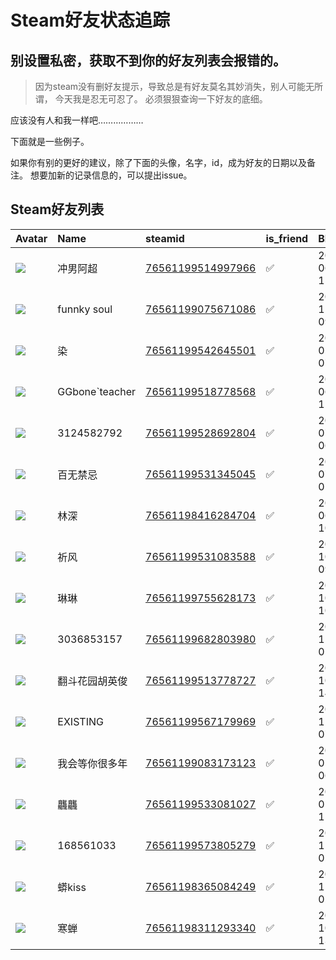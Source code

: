 # Steam好友状态追踪
## 别设置私密，获取不到你的好友列表会报错的。

> 因为steam没有删好友提示，导致总是有好友莫名其妙消失，别人可能无所谓，
> 今天我是忍无可忍了。 必须狠狠查询一下好友的底细。

应该没有人和我一样吧………………

下面就是一些例子。

如果你有别的更好的建议，除了下面的头像，名字，id，成为好友的日期以及备注。 想要加新的记录信息的，可以提出issue。



## Steam好友列表
| Avatar                                                                            | Name           | steamid                                                                     | is_friend   | BFD                 | removed_time   | Remark   |
|:----------------------------------------------------------------------------------|:---------------|:----------------------------------------------------------------------------|:------------|:--------------------|:---------------|:---------|
| ![](https://avatars.steamstatic.com/1c0b5c37a442a2d39f32902ec42f2e26ba6a142e.jpg) | 冲男阿超           | [76561199514997966](https://steamcommunity.com/profiles/76561199514997966/) | ✅           | 2023-06-30 15:04:27 |                |          |
| ![](https://avatars.steamstatic.com/5ffc7f5697cf7869165dfc98a90c0cd266c75c24.jpg) | funnky soul    | [76561199075671086](https://steamcommunity.com/profiles/76561199075671086/) | ✅           | 2024-11-16 09:15:53 |                |          |
| ![](https://avatars.steamstatic.com/19baf5320248197c6c1343d9ec36399d84ebcd87.jpg) | 染              | [76561199542645501](https://steamcommunity.com/profiles/76561199542645501/) | ✅           | 2024-02-20 07:25:02 |                |          |
| ![](https://avatars.steamstatic.com/ce8116b2b053e9516df5de82ad6ef11ef255208e.jpg) | GGbone`teacher | [76561199518778568](https://steamcommunity.com/profiles/76561199518778568/) | ✅           | 2023-06-22 11:50:40 |                |          |
| ![](https://avatars.steamstatic.com/fef49e7fa7e1997310d705b2a6158ff8dc1cdfeb.jpg) | 3124582792     | [76561199528692804](https://steamcommunity.com/profiles/76561199528692804/) | ✅           | 2023-07-21 06:08:22 |                |          |
| ![](https://avatars.steamstatic.com/3c6d5a610bb19139248455c65fed9ac93fb78eae.jpg) | 百无禁忌           | [76561199531345045](https://steamcommunity.com/profiles/76561199531345045/) | ✅           | 2023-07-30 01:53:40 |                |          |
| ![](https://avatars.steamstatic.com/f9b0f4610890941841a888fea147a146a8c1e238.jpg) | 林深             | [76561198416284704](https://steamcommunity.com/profiles/76561198416284704/) | ✅           | 2023-06-25 10:27:31 |                |          |
| ![](https://avatars.steamstatic.com/65e6561b70991ea8e23994d5489c7a8503bf8a87.jpg) | 祈风             | [76561199531083588](https://steamcommunity.com/profiles/76561199531083588/) | ✅           | 2023-10-07 09:33:21 |                |          |
| ![](https://avatars.steamstatic.com/fe3bb6cb259cbf8bd0746b5d1847b23a5ac45f89.jpg) | 琳琳             | [76561199755628173](https://steamcommunity.com/profiles/76561199755628173/) | ✅           | 2024-10-29 10:40:59 |                |          |
| ![](https://avatars.steamstatic.com/fef49e7fa7e1997310d705b2a6158ff8dc1cdfeb.jpg) | 3036853157     | [76561199682803980](https://steamcommunity.com/profiles/76561199682803980/) | ✅           | 2024-11-03 01:52:06 |                |          |
| ![](https://avatars.steamstatic.com/a9ab20784d1be8918f6441142f68a9ccd1f2e6c7.jpg) | 翻斗花园胡英俊        | [76561199513778727](https://steamcommunity.com/profiles/76561199513778727/) | ✅           | 2023-10-09 14:07:50 |                |          |
| ![](https://avatars.steamstatic.com/123cc11bf004c8abad716b23b1d7c30677a1b36e.jpg) | EXISTING       | [76561199567179969](https://steamcommunity.com/profiles/76561199567179969/) | ✅           | 2023-12-03 07:17:54 |                |          |
| ![](https://avatars.steamstatic.com/1c47b697475a02b992f05821c143e129ffa6dcb7.jpg) | 我会等你很多年        | [76561199083173123](https://steamcommunity.com/profiles/76561199083173123/) | ✅           | 2024-01-27 06:22:44 |                |          |
| ![](https://avatars.steamstatic.com/26b8529c025bfc75fefff2dc0776a602cd9fb446.jpg) | 龘龘             | [76561199533081027](https://steamcommunity.com/profiles/76561199533081027/) | ✅           | 2025-01-31 11:34:14 |                |          |
| ![](https://avatars.steamstatic.com/fef49e7fa7e1997310d705b2a6158ff8dc1cdfeb.jpg) | 168561033      | [76561199573805279](https://steamcommunity.com/profiles/76561199573805279/) | ✅           | 2024-11-29 02:51:46 |                |          |
| ![](https://avatars.steamstatic.com/62290681848b99e427f0a1ab984cfbe7f88ecf91.jpg) | 蟒kiss          | [76561198365084249](https://steamcommunity.com/profiles/76561198365084249/) | ✅           | 2024-11-29 02:51:44 |                |          |
| ![](https://avatars.steamstatic.com/40bf29a0a7d3e4a36e64456677985317e46ff3de.jpg) | 寒蝉             | [76561198311293340](https://steamcommunity.com/profiles/76561198311293340/) | ✅           | 2023-10-09 13:57:10 |                |          |